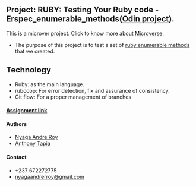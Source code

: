 ## Project: RUBY: Testing Your Ruby code - Erspec_enumerable_methods([Odin project](https://www.theodinproject.com/courses/ruby-programming/lessons/testing-your-ruby-code)).

This is a microver project. Click to know more about [Microverse](https://www.microverse.org/).
* The purpose of this project is to test a set of [ruby enumerable methods](https://github.com/RoyNyaga/ruby_enumerables) that we created.
## Technology
* Ruby: as the main language.
* rubocop: For error detection, fix and assurance of consistency.
* Git flow: For a proper management of branches

#### [Assignment link](https://www.theodinproject.com/courses/ruby-programming/lessons/testing-your-ruby-code)

#### Authors
* [Nyaga Andre Roy](https://github.com/RoyNyaga)
* [Anthony Tapia](https://github.com/AnthonyTC89)

#### Contact
* +237 672272775 
* nyagaandrerroy@gmail.com
